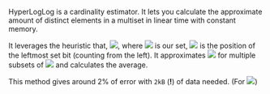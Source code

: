 HyperLogLog is a cardinality estimator. It lets you calculate the approximate amount of distinct elements in a multiset in linear time with constant memory.

It leverages the heuristic that, <img src="https://render.githubusercontent.com/render/math?math=V=\max_{x \in S} \{ \rho(x) \} \approx |S|"></img>, where <img src="https://render.githubusercontent.com/render/math?math=S"></img> is our set, <img src="https://render.githubusercontent.com/render/math?math=\rho(x)"></img> is the position of the leftmost set bit (counting from the left). It approximates <img src="https://render.githubusercontent.com/render/math?math=V"></img> for multiple subsets of <img src="https://render.githubusercontent.com/render/math?math=S"></img> and calculates the average.

This method gives around 2% of error with `2kB` (**!**) of data needed. (For <img src="https://render.githubusercontent.com/render/math?math=|S| < 10^9"></img>)

